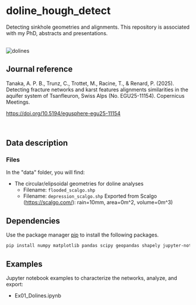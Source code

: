 # doline_hough_detect
Detecting sinkhole geometries and alignments. This repository is associated with my PhD, abstracts and presentations. 

<br>
<img src="./cover/dolines.png" alt="dolines">

<br/>


## Journal reference
Tanaka, A. P. B., Trunz, C., Trottet, M., Racine, T., & Renard, P. (2025). Detecting fracture networks and karst features alignments similarities in the aquifer system of Tsanfleuron, Swiss Alps (No. EGU25-11154). Copernicus Meetings.

https://doi.org/10.5194/egusphere-egu25-11154

<br/>

## Data description

### Files

In the "data" folder, you will find:

- The circular/elipsoidal geometries for doline analyses
  - Filename: `flooded_scalgo.shp`
  - Filename: `depression_scalgo.shp`
    Exported from Scalgo (https://scalgo.com/): rain=10mm, area=0m^2, volume=0m^3)
 
## Dependencies

Use the package manager [pip](https://pip.pypa.io/en/stable/) to install the following packages.

```bash
pip install numpy matplotlib pandas scipy geopandas shapely jupyter-notebook plotly cv2
```
                
## Examples

Jupyter notebook examples to characterize the networks, analyze, and export:

- Ex01_Dolines.ipynb

